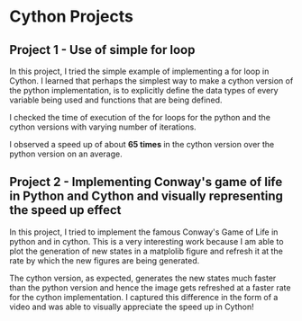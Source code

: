 # Cython Projects

## Project 1 - Use of simple for loop
 In this project, I tried the simple example of implementing a for loop in Cython. I learned that perhaps the simplest way to make a cython version of the python implementation, is to explicitly define the data types of every variable being used and functions that are being defined. 

 I checked the time of execution of the for loops for the python and the cython versions with varying number of iterations. 

 I observed a speed up of about **65 times** in the cython version over the python version on an average.

## Project 2 - Implementing Conway's game of life in Python and Cython and visually representing the speed up effect
In this project, I tried to implement the famous Conway's Game of Life in python and in cython. This is a very interesting work because I am able to plot the generation of new states in a matplolib figure and refresh it at the rate by which the new figures are being generated.

The cython version, as expected, generates the new states much faster than the python version and hence the image gets refreshed at a faster rate for the cython implementation. I captured this difference in the form of a video and was able to visually appreciate the speed up in Cython!